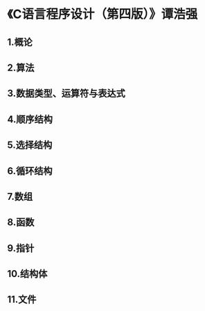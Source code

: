 # 《C语言程序设计（第四版）》谭浩强
## 1.概论
## 2.算法
## 3.数据类型、运算符与表达式
## 4.顺序结构
## 5.选择结构
## 6.循环结构
## 7.数组
## 8.函数
## 9.指针
## 10.结构体
## 11.文件
